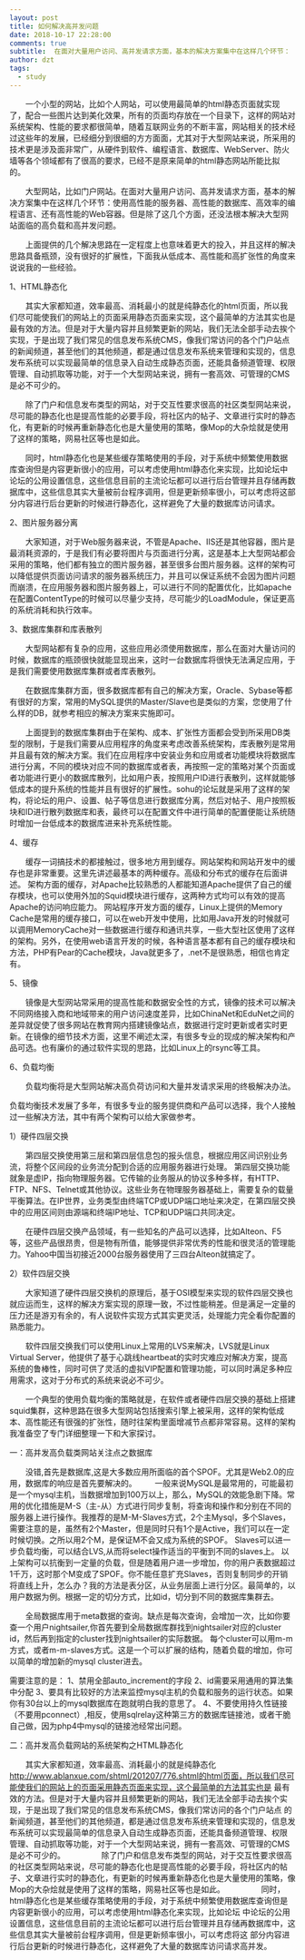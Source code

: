 ```yaml
---
layout: post
title: 如何解决高并发问题
date: 2018-10-17 22:28:00
comments: true
subtitle:  在面对大量用户访问、高并发请求方面，基本的解决方案集中在这样几个环节：
author: dzt
tags: 
  - study
---
```


　　一个小型的网站，比如个人网站，可以使用最简单的html静态页面就实现了，配合一些图片达到美化效果，所有的页面均存放在一个目录下，这样的网站对系统架构、性能的要求都很简单，随着互联网业务的不断丰富，网站相关的技术经过这些年的发展，已经细分到很细的方方面面，尤其对于大型网站来说，所采用的技术更是涉及面非常广，从硬件到软件、编程语言、数据库、WebServer、防火墙等各个领域都有了很高的要求，已经不是原来简单的html静态网站所能比拟的。

　　大型网站，比如门户网站。在面对大量用户访问、高并发请求方面，基本的解决方案集中在这样几个环节：使用高性能的服务器、高性能的数据库、高效率的编程语言、还有高性能的Web容器。但是除了这几个方面，还没法根本解决大型网站面临的高负载和高并发问题。

　　上面提供的几个解决思路在一定程度上也意味着更大的投入，并且这样的解决思路具备瓶颈，没有很好的扩展性，下面我从低成本、高性能和高扩张性的角度来说说我的一些经验。

1、HTML静态化

　　其实大家都知道，效率最高、消耗最小的就是纯静态化的html页面，所以我们尽可能使我们的网站上的页面采用静态页面来实现，这个最简单的方法其实也是最有效的方法。但是对于大量内容并且频繁更新的网站，我们无法全部手动去挨个实现，于是出现了我们常见的信息发布系统CMS，像我们常访问的各个门户站点的新闻频道，甚至他们的其他频道，都是通过信息发布系统来管理和实现的，信息发布系统可以实现最简单的信息录入自动生成静态页面，还能具备频道管理、权限管理、自动抓取等功能，对于一个大型网站来说，拥有一套高效、可管理的CMS是必不可少的。

　　除了门户和信息发布类型的网站，对于交互性要求很高的社区类型网站来说，尽可能的静态化也是提高性能的必要手段，将社区内的帖子、文章进行实时的静态化，有更新的时候再重新静态化也是大量使用的策略，像Mop的大杂烩就是使用了这样的策略，网易社区等也是如此。

　　同时，html静态化也是某些缓存策略使用的手段，对于系统中频繁使用数据库查询但是内容更新很小的应用，可以考虑使用html静态化来实现，比如论坛中论坛的公用设置信息，这些信息目前的主流论坛都可以进行后台管理并且存储再数据库中，这些信息其实大量被前台程序调用，但是更新频率很小，可以考虑将这部分内容进行后台更新的时候进行静态化，这样避免了大量的数据库访问请求。

2、图片服务器分离

　　大家知道，对于Web服务器来说，不管是Apache、IIS还是其他容器，图片是最消耗资源的，于是我们有必要将图片与页面进行分离，这是基本上大型网站都会采用的策略，他们都有独立的图片服务器，甚至很多台图片服务器。这样的架构可以降低提供页面访问请求的服务器系统压力，并且可以保证系统不会因为图片问题而崩溃，在应用服务器和图片服务器上，可以进行不同的配置优化，比如apache在配置ContentType的时候可以尽量少支持，尽可能少的LoadModule，保证更高的系统消耗和执行效率。

3、数据库集群和库表散列

　　大型网站都有复杂的应用，这些应用必须使用数据库，那么在面对大量访问的时候，数据库的瓶颈很快就能显现出来，这时一台数据库将很快无法满足应用，于是我们需要使用数据库集群或者库表散列。

　　在数据库集群方面，很多数据库都有自己的解决方案，Oracle、Sybase等都有很好的方案，常用的MySQL提供的Master/Slave也是类似的方案，您使用了什么样的DB，就参考相应的解决方案来实施即可。

　　上面提到的数据库集群由于在架构、成本、扩张性方面都会受到所采用DB类型的限制，于是我们需要从应用程序的角度来考虑改善系统架构，库表散列是常用并且最有效的解决方案。我们在应用程序中安装业务和应用或者功能模块将数据库进行分离，不同的模块对应不同的数据库或者表，再按照一定的策略对某个页面或者功能进行更小的数据库散列，比如用户表，按照用户ID进行表散列，这样就能够低成本的提升系统的性能并且有很好的扩展性。sohu的论坛就是采用了这样的架构，将论坛的用户、设置、帖子等信息进行数据库分离，然后对帖子、用户按照板块和ID进行散列数据库和表，最终可以在配置文件中进行简单的配置便能让系统随时增加一台低成本的数据库进来补充系统性能。

4、缓存

　　缓存一词搞技术的都接触过，很多地方用到缓存。网站架构和网站开发中的缓存也是非常重要。这里先讲述最基本的两种缓存。高级和分布式的缓存在后面讲述。 
架构方面的缓存，对Apache比较熟悉的人都能知道Apache提供了自己的缓存模块，也可以使用外加的Squid模块进行缓存，这两种方式均可以有效的提高Apache的访问响应能力。 
网站程序开发方面的缓存，Linux上提供的Memory Cache是常用的缓存接口，可以在web开发中使用，比如用Java开发的时候就可以调用MemoryCache对一些数据进行缓存和通讯共享，一些大型社区使用了这样的架构。另外，在使用web语言开发的时候，各种语言基本都有自己的缓存模块和方法，PHP有Pear的Cache模块，Java就更多了，.net不是很熟悉，相信也肯定有。

5、镜像

　　镜像是大型网站常采用的提高性能和数据安全性的方式，镜像的技术可以解决不同网络接入商和地域带来的用户访问速度差异，比如ChinaNet和EduNet之间的差异就促使了很多网站在教育网内搭建镜像站点，数据进行定时更新或者实时更新。在镜像的细节技术方面，这里不阐述太深，有很多专业的现成的解决架构和产品可选。也有廉价的通过软件实现的思路，比如Linux上的rsync等工具。

6、负载均衡

　　负载均衡将是大型网站解决高负荷访问和大量并发请求采用的终极解决办法。

负载均衡技术发展了多年，有很多专业的服务提供商和产品可以选择，我个人接触过一些解决方法，其中有两个架构可以给大家做参考。

1）硬件四层交换

　　第四层交换使用第三层和第四层信息包的报头信息，根据应用区间识别业务流，将整个区间段的业务流分配到合适的应用服务器进行处理。 第四层交换功能就象是虚IP，指向物理服务器。它传输的业务服从的协议多种多样，有HTTP、FTP、NFS、Telnet或其他协议。这些业务在物理服务器基础上，需要复杂的载量平衡算法。在IP世界，业务类型由终端TCP或UDP端口地址来决定，在第四层交换中的应用区间则由源端和终端IP地址、TCP和UDP端口共同决定。

　　在硬件四层交换产品领域，有一些知名的产品可以选择，比如Alteon、F5等，这些产品很昂贵，但是物有所值，能够提供非常优秀的性能和很灵活的管理能力。Yahoo中国当初接近2000台服务器使用了三四台Alteon就搞定了。

2）软件四层交换

　　大家知道了硬件四层交换机的原理后，基于OSI模型来实现的软件四层交换也就应运而生，这样的解决方案实现的原理一致，不过性能稍差。但是满足一定量的压力还是游刃有余的，有人说软件实现方式其实更灵活，处理能力完全看你配置的熟悉能力。

　　软件四层交换我们可以使用Linux上常用的LVS来解决，LVS就是Linux Virtual Server，他提供了基于心跳线heartbeat的实时灾难应对解决方案，提高系统的鲁棒性，同时可供了灵活的虚拟VIP配置和管理功能，可以同时满足多种应用需求，这对于分布式的系统来说必不可少。

　　一个典型的使用负载均衡的策略就是，在软件或者硬件四层交换的基础上搭建squid集群，这种思路在很多大型网站包括搜索引擎上被采用，这样的架构低成本、高性能还有很强的扩张性，随时往架构里面增减节点都非常容易。这样的架构我准备空了专门详细整理一下和大家探讨。




一：高并发高负载类网站关注点之数据库

　　没错,首先是数据库,这是大多数应用所面临的首个SPOF。尤其是Web2.0的应用，数据库的响应是首先要解决的。
　　一般来说MySQL是最常用的，可能最初是一个mysql主机，当数据增加到100万以上，那么，MySQL的效能急剧下降。常用的优化措施是M-S（主-从）方式进行同步复制，将查询和操作和分别在不同的服务器上进行操作。我推荐的是M-M-Slaves方式，2个主Mysql，多个Slaves，需要注意的是，虽然有2个Master，但是同时只有1个是Active，我们可以在一定时候切换。之所以用2个M，是保证M不会又成为系统的SPOF。
Slaves可以进一步负载均衡，可以结合LVS,从而将select操作适当的平衡到不同的slaves上。
以上架构可以抗衡到一定量的负载，但是随着用户进一步增加，你的用户表数据超过1千万，这时那个M变成了SPOF。你不能任意扩充Slaves，否则复制同步的开销将直线上升，怎么办？我的方法是表分区，从业务层面上进行分区。最简单的，以用户数据为例。根据一定的切分方式，比如id，切分到不同的数据库集群去。

　　全局数据库用于meta数据的查询。缺点是每次查询，会增加一次，比如你要查一个用户nightsailer,你首先要到全局数据库群找到nightsailer对应的cluster id，然后再到指定的cluster找到nightsailer的实际数据。
每个cluster可以用m-m方式，或者m-m-slaves方式。这是一个可以扩展的结构，随着负载的增加，你可以简单的增加新的mysql cluster进去。

需要注意的是：
1、禁用全部auto_increment的字段
2、id需要采用通用的算法集中分配
3、要具有比较好的方法来监控mysql主机的负载和服务的运行状态。如果你有30台以上的mysql数据库在跑就明白我的意思了。
4、不要使用持久性链接（不要用pconnect）,相反，使用sqlrelay这种第三方的数据库链接池，或者干脆自己做，因为php4中mysql的链接池经常出问题。

二：高并发高负载网站的系统架构之HTML静态化

　　其实大家都知道，效率最高、消耗最小的就是纯静态化 http://www.ablanxue.com/shtml/201207/776.shtml的html页面，所以我们尽可能使我们的网站上的页面采用静态页面来实现，这个最简单的方法其实也是 最有效的方法。但是对于大量内容并且频繁更新的网站，我们无法全部手动去挨个实现，于是出现了我们常见的信息发布系统CMS，像我们常访问的各个门户站点 的新闻频道，甚至他们的其他频道，都是通过信息发布系统来管理和实现的，信息发布系统可以实现最简单的信息录入自动生成静态页面，还能具备频道管理、权限 管理、自动抓取等功能，对于一个大型网站来说，拥有一套高效、可管理的CMS是必不可少的。
　　
　　除了门户和信息发布类型的网站，对于交互性要求很高的社区类型网站来说，尽可能的静态化也是提高性能的必要手段，将社区内的帖子、文章进行实时的静态化，有更新的时候再重新静态化也是大量使用的策略，像Mop的大杂烩就是使用了这样的策略，网易社区等也是如此。
　　
　　同时，html静态化也是某些缓存策略使用的手段，对于系统中频繁使用数据库查询但是内容更新很小的应用，可以考虑使用html静态化来实现，比如论坛 中论坛的公用设置信息，这些信息目前的主流论坛都可以进行后台管理并且存储再数据库中，这些信息其实大量被前台程序调用，但是更新频率很小，可以考虑将这 部分内容进行后台更新的时候进行静态化，这样避免了大量的数据库访问请求高并发。